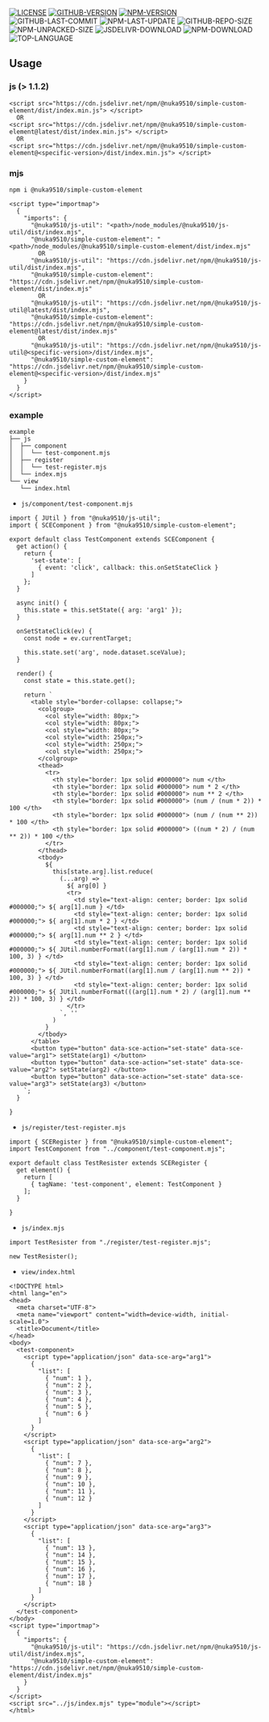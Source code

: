 [![LICENSE][license]][license-url]
[![GITHUB-VERSION][github-version]][github-version-url]
[![NPM-VERSION][npm-version]][npm-version-url]
![GITHUB-LAST-COMMIT][github-last-commit]
![NPM-LAST-UPDATE][npm-last-update]
![GITHUB-REPO-SIZE][github-repo-size]
![NPM-UNPACKED-SIZE][npm-unpacked-size]
![JSDELIVR-DOWNLOAD][jsdelivr-download]
![NPM-DOWNLOAD][npm-download]
![TOP-LANGUAGE][top-language]

[license]: https://img.shields.io/npm/l/%40nuka9510%2Fsimple-custom-element
[license-url]: https://github.com/nuka9510/simple-custom-element/blob/main/LICENSE

[github-version]: https://img.shields.io/github/package-json/v/nuka9510/simple-custom-element?logo=github
[github-version-url]: https://github.com/nuka9510/simple-custom-element

[npm-version]: https://img.shields.io/npm/v/%40nuka9510%2Fsimple-custom-element?logo=npm
[npm-version-url]: https://www.npmjs.com/package/@nuka9510/simple-custom-element

[github-last-commit]: https://img.shields.io/github/last-commit/nuka9510/simple-custom-element?logo=github

[npm-last-update]: https://img.shields.io/npm/last-update/%40nuka9510%2Fsimple-custom-element?logo=npm

[github-repo-size]: https://img.shields.io/github/repo-size/nuka9510/simple-custom-element?logo=github

[npm-unpacked-size]: https://img.shields.io/npm/unpacked-size/%40nuka9510%2Fsimple-custom-element?logo=npm

[jsdelivr-download]: https://img.shields.io/jsdelivr/npm/hm/%40nuka9510/simple-custom-element?logo=jsdelivr

[npm-download]: https://img.shields.io/npm/dm/%40nuka9510%2Fsimple-custom-element?logo=npm

[top-language]: https://img.shields.io/github/languages/top/nuka9510/simple-custom-element

## Usage
### js (> 1.1.2)
```
<script src="https://cdn.jsdelivr.net/npm/@nuka9510/simple-custom-element/dist/index.min.js"> </script>
  OR
<script src="https://cdn.jsdelivr.net/npm/@nuka9510/simple-custom-element@latest/dist/index.min.js"> </script>
  OR
<script src="https://cdn.jsdelivr.net/npm/@nuka9510/simple-custom-element@<specific-version>/dist/index.min.js"> </script>
```
### mjs
```
npm i @nuka9510/simple-custom-element
```
```
<script type="importmap">
  {
    "imports": {
      "@nuka9510/js-util": "<path>/node_modules/@nuka9510/js-util/dist/index.mjs",
      "@nuka9510/simple-custom-element": "<path>/node_modules/@nuka9510/simple-custom-element/dist/index.mjs"
        OR
      "@nuka9510/js-util": "https://cdn.jsdelivr.net/npm/@nuka9510/js-util/dist/index.mjs",
      "@nuka9510/simple-custom-element": "https://cdn.jsdelivr.net/npm/@nuka9510/simple-custom-element/dist/index.mjs"
        OR
      "@nuka9510/js-util": "https://cdn.jsdelivr.net/npm/@nuka9510/js-util@latest/dist/index.mjs",
      "@nuka9510/simple-custom-element": "https://cdn.jsdelivr.net/npm/@nuka9510/simple-custom-element@latest/dist/index.mjs"
        OR
      "@nuka9510/js-util": "https://cdn.jsdelivr.net/npm/@nuka9510/js-util@<specific-version>/dist/index.mjs",
      "@nuka9510/simple-custom-element": "https://cdn.jsdelivr.net/npm/@nuka9510/simple-custom-element@<specific-version>/dist/index.mjs"
    }
  }
</script>
```
### example
```
example
├── js
│  ├── component
│  │  └── test-component.mjs
│  ├── register
│  │  └── test-register.mjs
│  └── index.mjs
└── view
   └── index.html
```
- `js/component/test-component.mjs`
```
import { JUtil } from "@nuka9510/js-util";
import { SCEComponent } from "@nuka9510/simple-custom-element";

export default class TestComponent extends SCEComponent {
  get action() {
    return {
      'set-state': [
        { event: 'click', callback: this.onSetStateClick }
      ]
    };
  }

  async init() {
    this.state = this.setState({ arg: 'arg1' });
  }

  onSetStateClick(ev) {
    const node = ev.currentTarget;

    this.state.set('arg', node.dataset.sceValue);
  }

  render() {
    const state = this.state.get();

    return `
      <table style="border-collapse: collapse;">
        <colgroup>
          <col style="width: 80px;">
          <col style="width: 80px;">
          <col style="width: 80px;">
          <col style="width: 250px;">
          <col style="width: 250px;">
          <col style="width: 250px;">
        </colgroup>
        <thead>
          <tr>
            <th style="border: 1px solid #000000"> num </th>
            <th style="border: 1px solid #000000"> num * 2 </th>
            <th style="border: 1px solid #000000"> num ** 2 </th>
            <th style="border: 1px solid #000000"> (num / (num * 2)) * 100 </th>
            <th style="border: 1px solid #000000"> (num / (num ** 2)) * 100 </th>
            <th style="border: 1px solid #000000"> ((num * 2) / (num ** 2)) * 100 </th>
          </tr>
        </thead>
        <tbody>
          ${
            this[state.arg].list.reduce(
              (...arg) => `
                ${ arg[0] }
                <tr>
                  <td style="text-align: center; border: 1px solid #000000;"> ${ arg[1].num } </td>
                  <td style="text-align: center; border: 1px solid #000000;"> ${ arg[1].num * 2 } </td>
                  <td style="text-align: center; border: 1px solid #000000;"> ${ arg[1].num ** 2 } </td>
                  <td style="text-align: center; border: 1px solid #000000;"> ${ JUtil.numberFormat((arg[1].num / (arg[1].num * 2)) * 100, 3) } </td>
                  <td style="text-align: center; border: 1px solid #000000;"> ${ JUtil.numberFormat((arg[1].num / (arg[1].num ** 2)) * 100, 3) } </td>
                  <td style="text-align: center; border: 1px solid #000000;"> ${ JUtil.numberFormat(((arg[1].num * 2) / (arg[1].num ** 2)) * 100, 3) } </td>
                </tr>
              `, ''
            )
          }
        </tbody>
      </table>
      <button type="button" data-sce-action="set-state" data-sce-value="arg1"> setState(arg1) </button>
      <button type="button" data-sce-action="set-state" data-sce-value="arg2"> setState(arg2) </button>
      <button type="button" data-sce-action="set-state" data-sce-value="arg3"> setState(arg3) </button>
    `;
  }

}
```
- `js/register/test-register.mjs`
```
import { SCERegister } from "@nuka9510/simple-custom-element";
import TestComponent from "../component/test-component.mjs";

export default class TestResister extends SCERegister {
  get element() {
    return [
      { tagName: 'test-component', element: TestComponent }
    ];
  }

}
```
- `js/index.mjs`
```
import TestResister from "./register/test-register.mjs";

new TestResister();
```
- `view/index.html`
```
<!DOCTYPE html>
<html lang="en">
<head>
  <meta charset="UTF-8">
  <meta name="viewport" content="width=device-width, initial-scale=1.0">
  <title>Document</title>
</head>
<body>
  <test-component>
    <script type="application/json" data-sce-arg="arg1">
      {
        "list": [
          { "num": 1 },
          { "num": 2 },
          { "num": 3 },
          { "num": 4 },
          { "num": 5 },
          { "num": 6 }
        ]
      }
    </script>
    <script type="application/json" data-sce-arg="arg2">
      {
        "list": [
          { "num": 7 },
          { "num": 8 },
          { "num": 9 },
          { "num": 10 },
          { "num": 11 },
          { "num": 12 }
        ]
      }
    </script>
    <script type="application/json" data-sce-arg="arg3">
      {
        "list": [
          { "num": 13 },
          { "num": 14 },
          { "num": 15 },
          { "num": 16 },
          { "num": 17 },
          { "num": 18 }
        ]
      }
    </script>
  </test-component>
</body>
<script type="importmap">
  {
    "imports": {
      "@nuka9510/js-util": "https://cdn.jsdelivr.net/npm/@nuka9510/js-util/dist/index.mjs",
      "@nuka9510/simple-custom-element": "https://cdn.jsdelivr.net/npm/@nuka9510/simple-custom-element/dist/index.mjs"
    }
  }
</script>
<script src="../js/index.mjs" type="module"></script>
</html>
```